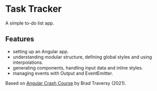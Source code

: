 # Task Tracker

A simple to-do list app.

<!-- <p align="center">
        <img src="screenshot.png">
</p> -->

## Features

- setting up an Angular app.
- understanding modular structure, defining global styles and using interpolations.
- generating components, handling input data and inline styles.
- managing events with Output and EventEmitter.

Based on [Angular Crash Course](https://www.youtube.com/watch?v=3dHNOWTI7H8) by Brad Traversy (2021).

